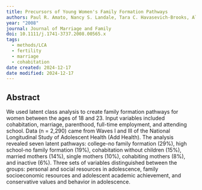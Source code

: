 ```yaml
---
title: Precursors of Young Women's Family Formation Pathways
authors: Paul R. Amato, Nancy S. Landale, Tara C. Havasevich-Brooks, Alan Booth, David J. Eggebeen, Robert Schoen, Susan M. McHale
year: "2008"
journal: Journal of Marriage and Family
doi: 10.1111/j.1741-3737.2008.00565.x
tags:
  - methods/LCA
  - fertility
  - marriage
  - cohabitation
date created: 2024-12-17
date modified: 2024-12-17
---
```


## Abstract

We used latent class analysis to create family formation pathways for women between the ages of 18 and 23. Input variables included cohabitation, marriage, parenthood, full-time employment, and attending school. Data (n = 2,290) came from Waves I and III of the National Longitudinal Study of Adolescent Health (Add Health). The analysis revealed seven latent pathways: college-no family formation (29%), high school-no family formation (19%), cohabitation without children (15%), married mothers (14%), single mothers (10%), cohabiting mothers (8%), and inactive (6%). Three sets of variables distinguished between the groups: personal and social resources in adolescence, family socioeconomic resources and adolescent academic achievement, and conservative values and behavior in adolescence.
